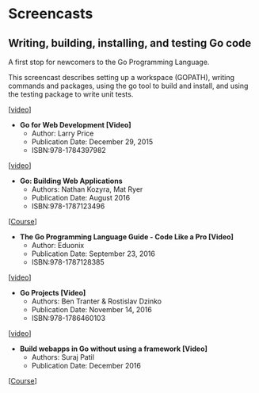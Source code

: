 # Screencasts

## Writing, building, installing, and testing Go code

A first stop for newcomers to the Go Programming Language.

This screencast describes setting up a workspace (GOPATH), writing commands and packages, using the go tool to build and install, and using the testing package to write unit tests.

[[video](http://www.youtube.com/watch?v=XCsL89YtqCs)]



  * **Go for Web Development [Video]**
    * Author: Larry Price
    * Publication Date: December 29, 2015
    * ISBN:978-1784397982

[[video](https://www.packtpub.com/web-development/go-web-development-video/)]

 
  * **Go: Building Web Applications**
    * Authors: Nathan Kozyra, Mat Ryer
    * Publication Date: August 2016
    * ISBN:978-1787123496

[[Course](https://www.packtpub.com/application-development/go-building-web-applications)]


  * **The Go Programming Language Guide - Code Like a Pro [Video]**
    * Author: Eduonix
    * Publication Date: September 23, 2016
    * ISBN:978-1787128385

[[video](https://www.packtpub.com/application-development/go-programming-language-guide-code-pro-video)]


  * **Go Projects [Video]**
    * Authors: Ben Tranter & Rostislav Dzinko
    * Publication Date: November 14, 2016
    * ISBN:978-1786460103

[[video](https://www.packtpub.com/application-development/go-projects-video)]


  * **Build webapps in Go without using a framework [Video]**
    * Authors: Suraj Patil
    * Publication Date: December 2016

[[Course](https://www.youtube.com/playlist?list=PL41psiCma00wgiTKkAZwJiwtLTdcyEyc4)]

